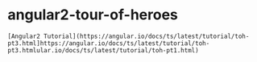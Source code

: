 # angular2-tour-of-heroes
	[Angular2 Tutorial](https://angular.io/docs/ts/latest/tutorial/toh-pt3.html]https://angular.io/docs/ts/latest/tutorial/toh-pt3.htmlular.io/docs/ts/latest/tutorial/toh-pt1.html)

